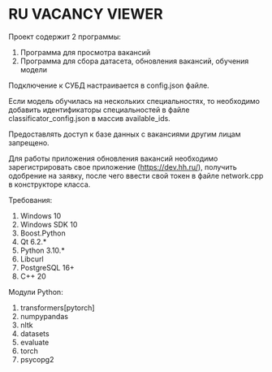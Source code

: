 # RU VACANCY VIEWER
Проект содержит 2 программы:

1) Программа для просмотра вакансий
2) Программа для сбора датасета, обновления вакансий, обучения модели

Подключение к СУБД настраивается в config.json файле.

Если модель обучилась на нескольких специальностях, то необходимо добавить идентификаторы специальностей в файле classificator_config.json в массив available_ids.

Предоставлять доступ к базе данных с вакансиями другим лицам запрещено.

Для работы приложения обновления вакансий необходимо зарегистрировать свое приложение (https://dev.hh.ru/), получить одобрение на заявку, после чего ввести свой токен в файле network.cpp в конструкторе класса.

Требования:

1) Windows 10
2) Windows SDK 10
3) Boost.Python
4) Qt 6.2.*
5) Python 3.10.*
6) Libcurl
7) PostgreSQL 16+
8) C++ 20

Модули Python:

1) transformers[pytorch]
2) numpypandas
3) nltk
4) datasets
5) evaluate
6) torch
7) psycopg2
